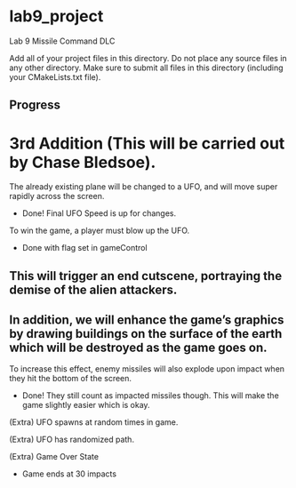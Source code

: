 # lab9_project
Lab 9 Missile Command DLC

Add all of your project files in this directory.  Do not place any source files in any other directory.  Make sure to submit all files in this directory (including your CMakeLists.txt file).

## Progress

# 3rd Addition (This will be carried out by Chase Bledsoe).
The already existing plane will be changed to a UFO, and will move super rapidly across the screen. 
- Done! Final UFO Speed is up for changes.

To win the game, a player must blow up the UFO. 
- Done with flag set in gameControl

This will trigger an end cutscene, portraying the demise of the alien attackers. 
- 

In addition, we will enhance the game’s graphics by drawing buildings on the surface of the earth which will be destroyed as the game goes on. 
- 

To increase this effect, enemy missiles will also explode upon impact when they hit the bottom of the screen.
- Done! They still count as impacted missiles though. This will make the game slightly easier which is okay.

(Extra) UFO spawns at random times in game.

(Extra) UFO has randomized path.

(Extra) Game Over State
- Game ends at 30 impacts
